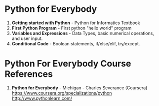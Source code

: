 #  Python for Everybody
1.  **Getting started with Python**  - Python for Informatics Textbook
2.  **First Python Program** - First python "hello world" program
3.  **Variables and Expressions** - Data Types, basic numerical operations, and user input. 
4.  **Conditional Code** - Boolean statements, if/else/elif, try/except.   

#  Python For Everybody Course References
1.  **Python for Everybody** - Michigan - Charles Severance (Coursera)   
    https://www.coursera.org/specializations/python  
	http://www.pythonlearn.com/
